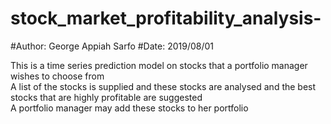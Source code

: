 # stock_market_profitability_analysis-
#Author: George Appiah Sarfo
#Date: 2019/08/01

This is a time series prediction model on stocks that a portfolio manager wishes to choose from  
A list of the stocks is supplied and these stocks are analysed and the best stocks that are highly profitable are suggested  
A portfolio manager may add these stocks to her portfolio

